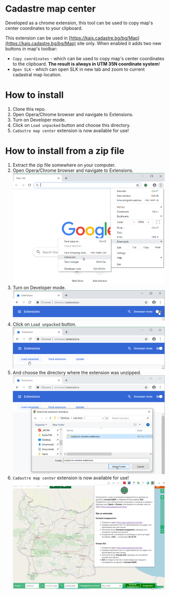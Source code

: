 # Cadastre map center

Developed as a chrome extension, this tool can be used to copy map's center coordinates to your clipboard.

This extension can be used in [https://kais.cadastre.bg/bg/Map](https://kais.cadastre.bg/bg/Map) site only. When enabled it adds two new buttons in map's toolbar:

- `Copy coordinates` - which can be used to copy map's center coordinates to the clipboard. **The result is always in UTM 35N coordinаte system**!
- `Open SLK` - which can open SLK in new tab and zoom to current cadastral map location.

# How to install

1. Clone this repo.
2. Open Opera/Chrome browser and navigate to Extensions.
3. Turn on Developer mode.
4. Click on `Load unpacked` button and choose this directory.
5. `Cadastre map center` extension is now available for use!

# How to install from a zip file

1. Extract the zip file somewhere on your computer.
2. Open Opera/Chrome browser and navigate to Extensions.
   ![alt text](./img/01.png)
3. Turn on Developer mode.
   ![alt text](./img/02.png)
4. Click on `Load unpacked` button.
   ![alt text](./img/03.png)
5. And choose the directory where the extension was unzipped.
   ![alt text](./img/04.png)
6. `Cadastre map center` extension is now available for use!
   ![alt text](./img/05.png)

